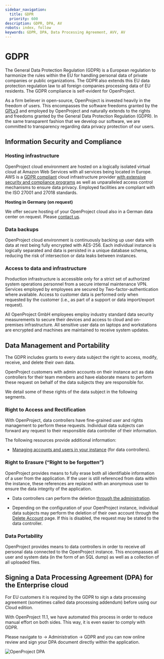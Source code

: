 ```yaml
---
sidebar_navigation:
  title: GDPR
  priority: 600
description: GDPR, DPA, AV
robots: index, follow
keywords: GDPR, DPA, Data Processing Agreement, AVV, AV
---
```


# GDPR

The General Data Protection Regulation (GDPR) is a European regulation to harmonize the rules within the EU for handling personal  data of private companies or public organizations. The GDPR also extends this EU data protection regulation law to all foreign companies  processing data of EU residents. The GDPR compliance is self-evident for OpenProject.

As a firm believer in open-source, OpenProject is invested heavily in the freedom of users. This encompasses the software freedoms granted by the [GPLv3](https://www.gnu.org/licenses/quick-guide-gplv3.en.html) and employed by OpenProject and naturally extends to the rights and  freedoms granted by the General Data Protection Regulation (GDPR). In  the same transparent fashion that we develop our software, we are  committed to transparency regarding data privacy protection of our users.

## Information Security and Compliance

### Hosting infrastructure

OpenProject cloud environment are hosted on a logically isolated virtual cloud at Amazon Web Services with all services being located in Europe. AWS is a [GDPR compliant](https://aws.amazon.com/compliance/gdpr-center/) cloud infrastructure provider [with extensive security and compliance programs](https://aws.amazon.com/security/) as well as unparalleled access control mechanisms to ensure data privacy. Employed facilities are compliant with the ISO 27001 and 27018 standards.

**Hosting in Germany (on request)**

We offer secure hosting of your OpenProject cloud also in a German data center on request. Please [contact us](https://www.openproject.org/contact-us/).

### Data backups

OpenProject cloud environment is continuously backing up user data with data at rest being fully encrypted with AES-256. Each individual instance is logically separated and data is persisted in a unique database schema, reducing the risk of intersection or data leaks between instances.

### Access **to** data and infrastructure

Production infrastructure is accessible only for a strict set of authorized system operations personnel from a secure internal maintenance VPN. Services employed by employees are secured by Two-factor-authentication where available. Access to customer data is performed only when requested by the customer (i.e., as part of a support or data import/export request).

All OpenProject GmbH employees employ industry standard data security measurements to secure their devices and access to cloud and on-premises infrastructure. All sensitive user data on laptops and workstations are encrypted and machines are maintained to receive system updates.

## Data Management and Portability

The GDPR includes grants to every data subject the right to access, modify, receive, and delete their own data. 

OpenProject customers with admin accounts on their instance act as data controllers for their team members and have elaborate means to perform these request on behalf of the data subjects they are responsible for.

We detail some of these rights of the data subject in the following segments.

### Right to Access and Rectification

With OpenProject, data controllers have fine-grained user and rights management to perform these requests. Individual data subjects can forward any request to their responsible data controller of their information.

The following resources provide additional information:

- [Managing accounts and users in your instance](../../../system-admin-guide/users-permissions/) (for data controllers).

### Right to Erasure (“Right to be forgotten”)

OpenProject provides means to fully erase both all identifiable information of a user from the application. If the user is still referenced from data within the instance, these references are replaced with an anonymous user to ensure the data integrity of the application.

- Data controllers can perform the deletion [through the administration](../../../system-admin-guide/users-permissions/users/).

- Depending on the configuration of your OpenProject instance, individual data subjects may perform the deletion of their own account through the [Delete Account](../../../getting-started/my-account/) page. If this is disabled, the request may be stated to the data controller.

### Data Portability

OpenProject provides means to data controllers in order to receive *all* personal data connected to the OpenProject instance. This encompasses all user and system data (in the form of an SQL dump) as well as a collection of all uploaded files.

## Signing a Data Processing Agreement (DPA) for the Enterprise cloud

For EU customers it is required by the GDPR to sign a data processing agreement (sometimes called data processing addendum) before using our Cloud edition.

With OpenProject 11.1, we have automated this process in order to reduce manual  effort on both sides. This way, it is even easier to comply with GDPR.  

Please navigate to -> Administration -> GDPR and you can now online review and sign your DPA document directly within the application.

![OpenProject DPA](DPA.png)